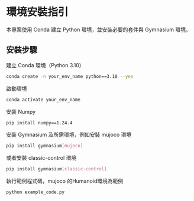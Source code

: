 # 環境安裝指引

本專案使用 Conda 建立 Python 環境，並安裝必要的套件與 Gymnasium 環境。

## 安裝步驟

建立 Conda 環境（Python 3.10）
```bash
conda create -n your_env_name python==3.10 --yes
```
啟動環境
```bash
conda activate your_env_name
```
安裝 Numpy
```bash
pip install numpy==1.24.4
```
安裝 Gymnasium 及所需環境，例如安裝 mujoco 環境
```bash
pip install gymnasium[mujoco]
```
或者安裝 classic-control 環境
```bash
pip install gymnasium[classic-control]
```
執行範例程式碼，mujoco 的Humanoid環境為範例
```bash
python example_code.py
```
